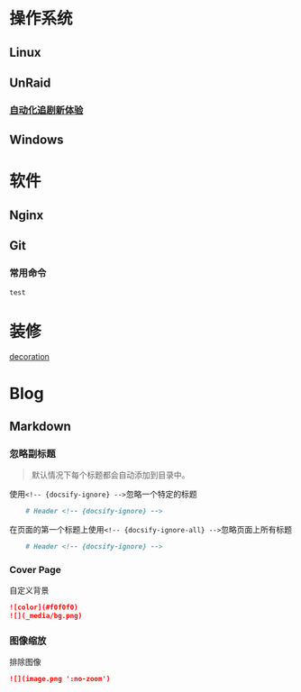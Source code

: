 # 操作系统
## Linux
## UnRaid
### [自动化追剧新体验](./unraid/)

## Windows
# 软件
## Nginx
## Git
### 常用命令
```markdown
test
```
# 装修

[decoration](./decoration/README.md ":include")

# Blog
## Markdown
### 忽略副标题
> 默认情况下每个标题都会自动添加到目录中。

使用`<!-- {docsify-ignore} -->`忽略一个特定的标题
```markdown
    # Header <!-- {docsify-ignore} -->
```
在页面的第一个标题上使用`<!-- {docsify-ignore-all} -->`忽略页面上所有标题
```markdown
    # Header <!-- {docsify-ignore} -->
```
### Cover Page

自定义背景
```markdown
![color](#f0f0f0)
![](_media/bg.png)
```

### 图像缩放
排除图像
```markdown
![](image.png ':no-zoom')
```

